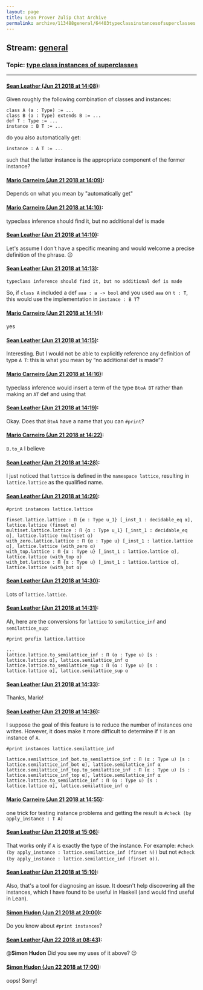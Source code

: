 ```yaml
---
layout: page
title: Lean Prover Zulip Chat Archive 
permalink: archive/113488general/64403typeclassinstancesofsuperclasses.html
---
```


## Stream: [general](index.html)
### Topic: [type class instances of superclasses](64403typeclassinstancesofsuperclasses.html)

---

#### [Sean Leather (Jun 21 2018 at 14:08)](https://leanprover.zulipchat.com/#narrow/stream/113488-general/topic/type%20class%20instances%20of%20superclasses/near/128414454):
Given roughly the following combination of classes and instances:

```lean
class A (a : Type) := ...
class B (a : Type) extends B := ...
def T : Type := ...
instance : B T := ...
```

do you also automatically get:

```lean
instance : A T := ...
```

such that the latter instance is the appropriate component of the former instance?

#### [Mario Carneiro (Jun 21 2018 at 14:09)](https://leanprover.zulipchat.com/#narrow/stream/113488-general/topic/type%20class%20instances%20of%20superclasses/near/128414483):
Depends on what you mean by "automatically get"

#### [Mario Carneiro (Jun 21 2018 at 14:10)](https://leanprover.zulipchat.com/#narrow/stream/113488-general/topic/type%20class%20instances%20of%20superclasses/near/128414546):
typeclass inference should find it, but no additional def is made

#### [Sean Leather (Jun 21 2018 at 14:10)](https://leanprover.zulipchat.com/#narrow/stream/113488-general/topic/type%20class%20instances%20of%20superclasses/near/128414547):
Let's assume I don't have a specific meaning and would welcome a precise definition of the phrase. :wink:

#### [Sean Leather (Jun 21 2018 at 14:13)](https://leanprover.zulipchat.com/#narrow/stream/113488-general/topic/type%20class%20instances%20of%20superclasses/near/128414628):
```quote
typeclass inference should find it, but no additional def is made
```
So, if `class A` included a def `aaa : a -> bool` and you used `aaa` on `t : T`, this would use the implementation in `instance : B T`?

#### [Mario Carneiro (Jun 21 2018 at 14:14)](https://leanprover.zulipchat.com/#narrow/stream/113488-general/topic/type%20class%20instances%20of%20superclasses/near/128414686):
yes

#### [Sean Leather (Jun 21 2018 at 14:15)](https://leanprover.zulipchat.com/#narrow/stream/113488-general/topic/type%20class%20instances%20of%20superclasses/near/128414708):
Interesting. But I would not be able to explicitly reference any definition of type `A T`: this is what you mean by “no additional def is made”?

#### [Mario Carneiro (Jun 21 2018 at 14:16)](https://leanprover.zulipchat.com/#narrow/stream/113488-general/topic/type%20class%20instances%20of%20superclasses/near/128414759):
typeclass inference would insert a term of the type `BtoA BT` rather than making an `AT` def and using that

#### [Sean Leather (Jun 21 2018 at 14:19)](https://leanprover.zulipchat.com/#narrow/stream/113488-general/topic/type%20class%20instances%20of%20superclasses/near/128414845):
Okay. Does that `BtoA` have a name that you can `#print`?

#### [Mario Carneiro (Jun 21 2018 at 14:22)](https://leanprover.zulipchat.com/#narrow/stream/113488-general/topic/type%20class%20instances%20of%20superclasses/near/128414928):
`B.to_A` I believe

#### [Sean Leather (Jun 21 2018 at 14:28)](https://leanprover.zulipchat.com/#narrow/stream/113488-general/topic/type%20class%20instances%20of%20superclasses/near/128415195):
I just noticed that `lattice` is defined in the `namespace lattice`, resulting in `lattice.lattice` as the qualified name.

#### [Sean Leather (Jun 21 2018 at 14:29)](https://leanprover.zulipchat.com/#narrow/stream/113488-general/topic/type%20class%20instances%20of%20superclasses/near/128415218):
```lean
#print instances lattice.lattice
```

```lean
finset.lattice.lattice : Π {α : Type u_1} [_inst_1 : decidable_eq α], lattice.lattice (finset α)
multiset.lattice.lattice : Π {α : Type u_1} [_inst_1 : decidable_eq α], lattice.lattice (multiset α)
with_zero.lattice.lattice : Π {α : Type u} [_inst_1 : lattice.lattice α], lattice.lattice (with_zero α)
with_top.lattice : Π {α : Type u} [_inst_1 : lattice.lattice α], lattice.lattice (with_top α)
with_bot.lattice : Π {α : Type u} [_inst_1 : lattice.lattice α], lattice.lattice (with_bot α)
```

#### [Sean Leather (Jun 21 2018 at 14:30)](https://leanprover.zulipchat.com/#narrow/stream/113488-general/topic/type%20class%20instances%20of%20superclasses/near/128415225):
Lots of `lattice.lattice`.

#### [Sean Leather (Jun 21 2018 at 14:31)](https://leanprover.zulipchat.com/#narrow/stream/113488-general/topic/type%20class%20instances%20of%20superclasses/near/128415328):
Ah, here are the conversions for `lattice` to `semilattice_inf` and `semilattice_sup`:

```lean
#print prefix lattice.lattice
```

```lean
...
lattice.lattice.to_semilattice_inf : Π (α : Type u) [s : lattice.lattice α], lattice.semilattice_inf α
lattice.lattice.to_semilattice_sup : Π (α : Type u) [s : lattice.lattice α], lattice.semilattice_sup α
```

#### [Sean Leather (Jun 21 2018 at 14:33)](https://leanprover.zulipchat.com/#narrow/stream/113488-general/topic/type%20class%20instances%20of%20superclasses/near/128415413):
Thanks, Mario!

#### [Sean Leather (Jun 21 2018 at 14:36)](https://leanprover.zulipchat.com/#narrow/stream/113488-general/topic/type%20class%20instances%20of%20superclasses/near/128415592):
I suppose the goal of this feature is to reduce the number of instances one writes. However, it does make it more difficult to determine if `T` is an instance of `A`.

```lean
#print instances lattice.semilattice_inf
```

```lean
lattice.semilattice_inf_bot.to_semilattice_inf : Π (α : Type u) [s : lattice.semilattice_inf_bot α], lattice.semilattice_inf α
lattice.semilattice_inf_top.to_semilattice_inf : Π (α : Type u) [s : lattice.semilattice_inf_top α], lattice.semilattice_inf α
lattice.lattice.to_semilattice_inf : Π (α : Type u) [s : lattice.lattice α], lattice.semilattice_inf α
```

#### [Mario Carneiro (Jun 21 2018 at 14:55)](https://leanprover.zulipchat.com/#narrow/stream/113488-general/topic/type%20class%20instances%20of%20superclasses/near/128416353):
one trick for testing instance problems and getting the result is `#check (by apply_instance : T A)`

#### [Sean Leather (Jun 21 2018 at 15:06)](https://leanprover.zulipchat.com/#narrow/stream/113488-general/topic/type%20class%20instances%20of%20superclasses/near/128416816):
That works only if `A` is exactly the type of the instance. For example: `#check (by apply_instance : lattice.semilattice_inf (finset ℕ))` but not `#check (by apply_instance : lattice.semilattice_inf (finset α))`.

#### [Sean Leather (Jun 21 2018 at 15:10)](https://leanprover.zulipchat.com/#narrow/stream/113488-general/topic/type%20class%20instances%20of%20superclasses/near/128416961):
Also, that's a tool for diagnosing an issue. It doesn't help discovering all the instances, which I have found to be useful in Haskell (and would find useful in Lean).

#### [Simon Hudon (Jun 21 2018 at 20:00)](https://leanprover.zulipchat.com/#narrow/stream/113488-general/topic/type%20class%20instances%20of%20superclasses/near/128430586):
Do you know about `#print instances`?

#### [Sean Leather (Jun 22 2018 at 08:43)](https://leanprover.zulipchat.com/#narrow/stream/113488-general/topic/type%20class%20instances%20of%20superclasses/near/128458664):
@**Simon Hudon** Did you see my uses of it above? :wink:

#### [Simon Hudon (Jun 22 2018 at 17:00)](https://leanprover.zulipchat.com/#narrow/stream/113488-general/topic/type%20class%20instances%20of%20superclasses/near/128476919):
oops! Sorry!

